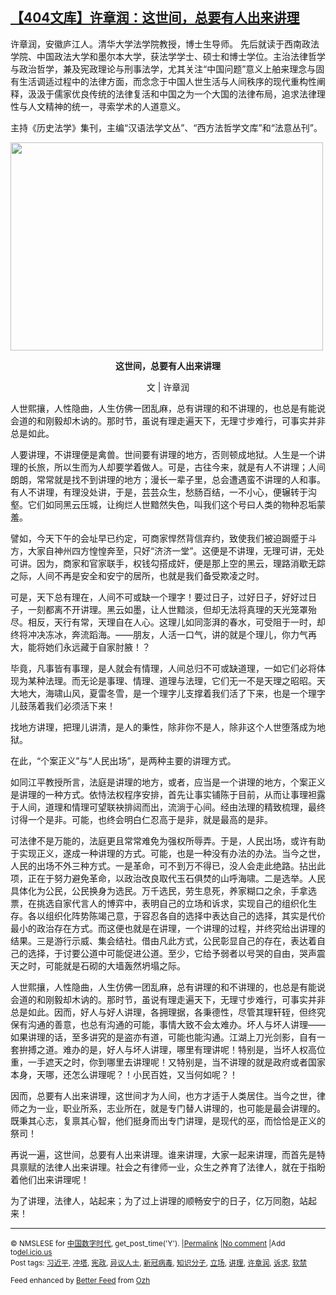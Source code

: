 <!--1594032515000-->
[【404文库】许章润：这世间，总要有人出来讲理](https://chinadigitaltimes.net/chinese/2020/07/%e8%ae%b8%e7%ab%a0%e6%b6%a6%ef%bc%9a%e8%bf%99%e4%b8%96%e9%97%b4%ef%bc%8c%e6%80%bb%e8%a6%81%e6%9c%89%e4%ba%ba%e5%87%ba%e6%9d%a5%e8%ae%b2%e7%90%86/)
------

<p>许章润，安徽庐江人。清华大学法学院教授，博士生导师。 先后就读于西南政法学院、中国政法大学和墨尔本大学，获法学学士、硕士和博士学位。主治法律哲学与政治哲学，兼及宪政理论与刑事法学，尤其关注“中国问题”意义上舶来理念与固有生活调适过程中的法律方面，而念念于中国人世生活与人间秩序的现代重构性阐释，汲汲于儒家优良传统的法律复活和中国之为一个大国的法律布局，追求法律理性与人文精神的统一，寻索学术的人道意义。</p><p>主持《历史法学》集刊，主编“汉语法学文丛”、“西方法哲学文库”和“法意丛刊”。</p><p><img class="aligncenter wp-image-649315" src="https://chinadigitaltimes.net/chinese/files/2020/07/许章润2.jpeg" alt="" width="500" height="333" srcset="https://chinadigitaltimes.net/chinese/files/2020/07/许章润2.jpeg 450w, https://chinadigitaltimes.net/chinese/files/2020/07/许章润2-300x200.jpeg 300w" sizes="(max-width: 500px) 100vw, 500px" /></p><p style="text-align: center"><strong>这世间，总要有人出来讲理</strong></p><p style="text-align: center">文 | 许章润</p><p>人世熙攘，人性隐曲，人生仿佛一团乱麻，总有讲理的和不讲理的，也总是有能说会道的和刚毅却木讷的。那时节，虽说有理走遍天下，无理寸步难行，可事实并非总是如此。</p><p>人要讲理，不讲理便是禽兽。世间要有讲理的地方，否则顿成地狱。人生是一个讲理的长旅，所以生而为人却要学着做人。可是，古往今来，就是有人不讲理；人间朗朗，常常就是找不到讲理的地方；漫长一辈子里，总会遭遇蛮不讲理的人和事。有人不讲理，有理没处讲，于是，芸芸众生，愁肠百结，一不小心，便辗转于沟壑。它们如同黑云压城，让绚烂人世黯然失色，叫我们这个号曰人类的物种忍垢蒙羞。</p><p>譬如，今天下午的会址早已约定，可商家悍然背信弃约，致使我们被迫跼蹙于斗方，大家自神州四方惶惶奔至，只好“济济一堂”。这便是不讲理，无理可讲，无处可讲。因为，商家和官家联手，权钱勾搭成奸，便是那上空的黑云，理路消歇无踪之际，人间不再是安全和安宁的居所，也就是我们备受欺凌之时。</p><p>可是，天下总有理在，人间不可或缺一个理字！要过日子，过好日子，好好过日子，一刻都离不开讲理。黑云如墨，让人世黯淡，但却无法将真理的天光笼罩殆尽。相反，天行有常，天理自在人心。这理儿如同澎湃的春水，可受阻于一时，却终将冲决冻冰，奔流蹈海。——朋友，人活一口气，讲的就是个理儿，你力气再大，能将她们永远藏于自家肘腋！？</p><p>毕竟，凡事皆有事理，是人就会有情理，人间总归不可或缺道理，一如它们必将体现为某种法理。而无论是事理、情理、道理与法理，它们无一不是天理之昭昭。天大地大，海啸山风，夏雷冬雪，是一个理字儿支撑着我们活了下来，也是一个理字儿鼓荡着我们必须活下来！</p><p>找地方讲理，把理儿讲清，是人的秉性，除非你不是人，除非这个人世堕落成为地狱。</p><p>在此，“个案正义”与“人民出场”，是两种主要的讲理方式。</p><p>如同江平教授所言，法庭是讲理的地方，或者，应当是一个讲理的地方，个案正义是讲理的一种方式。依恃法权程序安排，首先让事实铺陈于目前，从而让事理袒露于人间，道理和情理可望联袂排闼而出，流淌于心间。经由法理的精致梳理，最终讨得一个是非。可能，也终会明白仁忍高于是非，就是最高的是非。</p><p>可法律不是万能的，法庭更且常常难免为强权所辱弄。于是，人民出场，或许有助于实现正义，遂成一种讲理的方式。可能，也是一种没有办法的办法。当今之世，人民的出场不外三种方式。一是革命，可不到万不得已，没人会走此绝路。拈出此项，正在于努力避免革命，以政治改良取代玉石俱焚的山呼海啸。二是选举。人民具体化为公民，公民换身为选民。万千选民，劳生息死，养家糊口之余，手拿选票，在挑选自家代言人的博弈中，表明自己的立场和诉求，实现自己的组织化生存。各以组织化阵势陈竭己意，于容忍各自的选择中表达自己的选择，其实是代价最小的政治存在方式。而这便也就是在讲理，一个讲理的过程，并终究给出讲理的结果。三是游行示威、集会结社。借由凡此方式，公民彰显自己的存在，表达着自己的选择，于讨要公道中可能促进公道。至少，它给予弱者以号哭的自由，哭声震天之时，可能就是石砌的大墙轰然坍塌之际。</p><p>人世熙攘，人性隐曲，人生仿佛一团乱麻，总有讲理的和不讲理的，也总是有能说会道的和刚毅却木讷的。那时节，虽说有理走遍天下，无理寸步难行，可事实并非总是如此。因而，好人与好人讲理，各拥理据，各秉德性，尽管其理轩轾，但终究保有沟通的善意，也总有沟通的可能，事情大致不会太难办。坏人与坏人讲理——如果讲理的话，至多讲究的是盗亦有道，可能也能沟通。江湖上刀光剑影，自有一套拚搏之道。难办的是，好人与坏人讲理，哪里有理讲呢！特别是，当坏人权高位重，一手遮天之时，你到哪里去讲理呢！又特别是，当不讲理的就是政府或者国家本身，天哪，还怎么讲理呢？！小民百姓，又当何如呢？！</p><p>因而，总要有人出来讲理，这世间才为人间，也方才适于人类居住。当今之世，律师之为一业，职业所系，志业所在，就是专门替人讲理的，也可能是最会讲理的。既秉其心志，复禀其心智，他们挺身而出专门讲理，是现代的巫，而恰恰是正义的祭司！</p><p>再说一遍，这世间，总要有人出来讲理。谁来讲理，大家一起来讲理，而首先是特具禀赋的法律人出来讲理。社会之有律师一业，众生之养育了法律人，就在于指盼着他们出来讲理呢！</p><p>为了讲理，法律人，站起来；为了过上讲理的顺畅安宁的日子，亿万同胞，站起来！</p><hr /><p><small>&copy; NMSLESE for <a href="https://chinadigitaltimes.net/chinese">中国数字时代</a>, get_post_time('Y'). |<a href="https://chinadigitaltimes.net/chinese/2020/07/%e8%ae%b8%e7%ab%a0%e6%b6%a6%ef%bc%9a%e8%bf%99%e4%b8%96%e9%97%b4%ef%bc%8c%e6%80%bb%e8%a6%81%e6%9c%89%e4%ba%ba%e5%87%ba%e6%9d%a5%e8%ae%b2%e7%90%86/">Permalink</a> |<a href="https://chinadigitaltimes.net/chinese/2020/07/%e8%ae%b8%e7%ab%a0%e6%b6%a6%ef%bc%9a%e8%bf%99%e4%b8%96%e9%97%b4%ef%bc%8c%e6%80%bb%e8%a6%81%e6%9c%89%e4%ba%ba%e5%87%ba%e6%9d%a5%e8%ae%b2%e7%90%86/#comments">No comment</a> |Add to<a href="http://del.icio.us/post?url=https://chinadigitaltimes.net/chinese/2020/07/%e8%ae%b8%e7%ab%a0%e6%b6%a6%ef%bc%9a%e8%bf%99%e4%b8%96%e9%97%b4%ef%bc%8c%e6%80%bb%e8%a6%81%e6%9c%89%e4%ba%ba%e5%87%ba%e6%9d%a5%e8%ae%b2%e7%90%86/&amp;title=【404文库】许章润：这世间，总要有人出来讲理">del.icio.us</a><br/>Post tags: <a href="https://chinadigitaltimes.net/chinese/tag/%e4%b9%a0%e8%bf%91%e5%b9%b3/" rel="tag">习近平</a>, <a href="https://chinadigitaltimes.net/chinese/tag/%e5%86%b2%e5%a1%94/" rel="tag">冲塔</a>, <a href="https://chinadigitaltimes.net/chinese/tag/%e5%ae%aa%e6%94%bf/" rel="tag">宪政</a>, <a href="https://chinadigitaltimes.net/chinese/tag/%e5%bc%82%e8%ae%ae%e4%ba%ba%e5%a3%ab/" rel="tag">异议人士</a>, <a href="https://chinadigitaltimes.net/chinese/tag/%e6%96%b0%e5%86%a0%e7%97%85%e6%af%92/" rel="tag">新冠病毒</a>, <a href="https://chinadigitaltimes.net/chinese/tag/%e7%9f%a5%e8%af%86%e5%88%86%e5%ad%90/" rel="tag">知识分子</a>, <a href="https://chinadigitaltimes.net/chinese/tag/%e7%ab%8b%e5%9c%ba/" rel="tag">立场</a>, <a href="https://chinadigitaltimes.net/chinese/tag/%e8%ae%b2%e7%90%86/" rel="tag">讲理</a>, <a href="https://chinadigitaltimes.net/chinese/tag/%e8%ae%b8%e7%ab%a0%e6%b6%a6/" rel="tag">许章润</a>, <a href="https://chinadigitaltimes.net/chinese/tag/%e8%af%89%e6%b1%82/" rel="tag">诉求</a>, <a href="https://chinadigitaltimes.net/chinese/tag/%e8%bd%af%e7%a6%81/" rel="tag">软禁</a><br/></small></p><p><small>Feed enhanced by <a href='http://planetozh.com/blog/my-projects/wordpress-plugin-better-feed-rss/'>Better Feed</a> from  <a href='http://planetozh.com/blog/'>Ozh</a></small></p>
